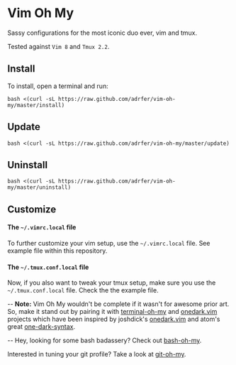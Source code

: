 # Vim Oh My

Sassy configurations for the most iconic duo ever, vim and tmux.

Tested against `Vim 8` and `Tmux 2.2`.

## Install

To install, open a terminal and run:

    bash <(curl -sL https://raw.github.com/adrfer/vim-oh-my/master/install)

## Update

    bash <(curl -sL https://raw.github.com/adrfer/vim-oh-my/master/update)

## Uninstall

    bash <(curl -sL https://raw.github.com/adrfer/vim-oh-my/master/uninstall)

## Customize

#### The `~/.vimrc.local` file

To further customize your vim setup, use the `~/.vimrc.local` file. See example file within this repository.

#### The `~/.tmux.conf.local` file

Now, if you also want to tweak your tmux setup, make sure you use the `~/.tmux.conf.local` file. Check the the example file.

--
**Note:** Vim Oh My wouldn't be complete if it wasn't for awesome prior art. So, make it stand out by pairing it with [terminal-oh-my](https://github.com/adrfer/terminal-oh-my) and [onedark.vim](https://github.com/adrfer/onedark.vim) projects which have been inspired by joshdick's [onedark.vim](https://github.com/joshdick/onedark.vim) and atom's great [one-dark-syntax](https://github.com/atom/one-dark-syntax).

--
Hey, looking for some bash badassery? Check out [bash-oh-my](https://github.com/adrfer/bash-oh-my).

Interested in tuning your git profile? Take a look at [git-oh-my](https://github.com/adrfer/git-oh-my).
